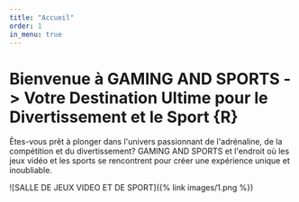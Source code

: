 ```yaml
---
title: "Accueil"
order: 1
in_menu: true
---
```

# Bienvenue à GAMING AND SPORTS - > Votre Destination Ultime pour le Divertissement et le Sport {R}

Êtes-vous prêt à plonger dans l'univers passionnant de l'adrénaline, de la compétition et du divertissement? GAMING AND SPORTS et l'endroit où les jeux vidéo et les sports se rencontrent pour créer une expérience unique et inoubliable.


![SALLE DE JEUX VIDEO ET DE SPORT]({% link images/1.png %}) 